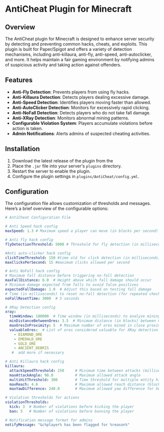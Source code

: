 # AntiCheat Plugin for Minecraft

## Overview
The AntiCheat plugin for Minecraft is designed to enhance server security by detecting and preventing common hacks, cheats, and exploits. This plugin is built for Paper/Spigot and offers a variety of detection mechanisms, including anti-killaura, anti-fly, anti-speed, anti-autoclicker, and more. It helps maintain a fair gaming environment by notifying admins of suspicious activity and taking action against offenders.

## Features
- **Anti-Fly Detection**: Prevents players from using fly hacks.
- **Anti-Killaura Detection**: Detects players dealing excessive damage.
- **Anti-Speed Detection**: Identifies players moving faster than allowed.
- **Anti-AutoClicker Detection**: Monitors for excessively rapid clicking.
- **Anti-NoFall Detection**: Detects players who do not take fall damage.
- **Anti-XRay Detection**: Monitors abnormal mining patterns.
- **Configurable Violation System**: Players accumulate violations before action is taken.
- **Admin Notifications**: Alerts admins of suspected cheating activities.
  
## Installation
1. Download the latest release of the plugin from the 
2. Place the `.jar` file into your server's `plugins` directory.
3. Restart the server to enable the plugin.
4. Configure the plugin settings in `plugins/AntiCheat/config.yml`.

## Configuration
The configuration file allows customization of thresholds and messages. Here’s a brief overview of the configurable options:

```yaml
# AntiCheat Configuration File

# Anti Speed hack config
maxSpeed: 1.3 # Maximum speed a player can move (in blocks per second)

# Anti fly hack config
flyDetectionThreshold: 5000 # Threshold for fly detection (in milliseconds)

#Anti auto-clicker hack config
clickTimeThreshold: 150 #time old for click detection (in milliseconds)
maxClicksPerSecond: 15 #maximum clicks allowed per second

# Anti NoFall hack config
# Maximum fall distance before triggering no-fall detection
maxFallDistance: 6.0  # Height above which fall damage should occur
# Minimum damage expected from falls to avoid false positives
expectedFallDamage: 1.0  # Adjust this based on testing fall damage
# Time (in milliseconds) to reset no-fall detection (for repeated checks)
noFallResetTime: 3000  # 5 seconds

# XRay Detection config
xray:
  timeWindow: 180000  # Time window (in milliseconds) to analyze mining patterns (default: 60 seconds)
  minDistanceBetweenOres: 3.5  # Minimum distance (in blocks) between mined valuable ores to trigger suspicion
  maxOresInProximity: 5  # Maximum number of ores mined in close proximity before flagging as suspicious
  valuableOres:  # List of ores considered valuable for XRay detection
    - DIAMOND_ORE
    - EMERALD_ORE
    - GOLD_ORE
    - ANCIENT_DEBRIS
   #  add more if necessary

# Anti Killaura hack config
killaura:
  attackSpeedThreshold: 250     # Minimum time between attacks (milliseconds)
  maxAttackAngle: 90.0          # Maximum allowed attack angle
  multiHitThreshold: 300        # Time threshold for multiple entity hits (milliseconds)
  maxReach: 4.6                 # Maximum allowed reach distance (blocks)
  maxYawDifference: 240.0       # Maximum allowed yaw difference for head movement

# Violation thresholds for actions
violationThresholds:
  kick: 3  # Number of violations before kicking the player
  ban: 5   # Number of violations before banning the player

# Notification message format for admins
notifyMessage: "&c%player% has been flagged for %reason%"

